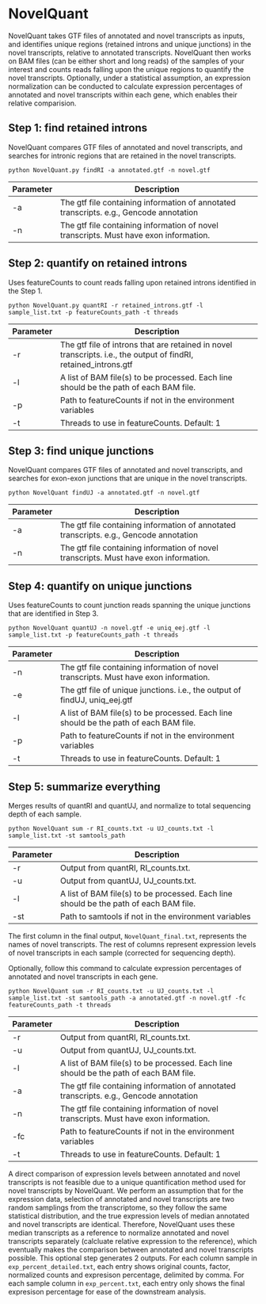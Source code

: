 # NovelQuant

NovelQuant takes GTF files of annotated and novel transcripts as inputs, and identifies unique regions (retained introns and unique junctions) in the novel transcripts, relative to annotated transcripts. NovelQuant then works on BAM files (can be either short and long reads) of the samples of your interest and counts reads falling upon the unique regions to quantify the novel transcripts. Optionally, under a statistical assumption, an expression normalization can be conducted to calculate expression percentages of annotated and novel transcripts within each gene, which enables their relative comparision. 

## Step 1: find retained introns

NovelQuant compares GTF files of annotated and novel transcripts, and searches for intronic regions that are retained in the novel transcripts.

`python NovelQuant.py findRI -a annotated.gtf -n novel.gtf`

| Parameter | Description |
|-----------|-------------|
| -a | The gtf file containing information of annotated transcripts. e.g., Gencode annotation |
| -n | The gtf file containing information of novel transcripts. Must have exon information. |

## Step 2: quantify on retained introns

Uses featureCounts to count reads falling upon retained introns identified in the Step 1.

`python NovelQuant.py quantRI -r retained_introns.gtf -l sample_list.txt -p featureCounts_path -t threads`

| Parameter | Description |
|-----------|-------------|
| -r | The gtf file of introns that are retained in novel transcripts. i.e., the output of findRI, retained_introns.gtf |
| -l | A list of BAM file(s) to be processed. Each line should be the path of each BAM file. |
| -p | Path to featureCounts if not in the environment variables |
| -t | Threads to use in featureCounts. Default: 1 |

## Step 3: find unique junctions

NovelQuant compares GTF files of annotated and novel transcripts, and searches for exon-exon junctions that are unique in the novel transcripts.

`python NovelQuant findUJ -a annotated.gtf -n novel.gtf`

| Parameter | Description |
|-----------|-------------|
| -a | The gtf file containing information of annotated transcripts. e.g., Gencode annotation |
| -n | The gtf file containing information of novel transcripts. Must have exon information. |

## Step 4: quantify on unique junctions

Uses featureCounts to count junction reads spanning the unique junctions that are identified in Step 3.

`python NovelQuant quantUJ -n novel.gtf -e uniq_eej.gtf -l sample_list.txt -p featureCounts_path -t threads`

| Parameter | Description |
|-----------|-------------|
| -n | The gtf file containing information of novel transcripts. Must have exon information. |
| -e | The gtf file of unique junctions. i.e., the output of findUJ, uniq_eej.gtf |
| -l | A list of BAM file(s) to be processed. Each line should be the path of each BAM file. |
| -p | Path to featureCounts if not in the environment variables |
| -t | Threads to use in featureCounts. Default: 1 |

## Step 5: summarize everything

Merges results of quantRI and quantUJ, and normalize to total sequencing depth of each sample.

`python NovelQuant sum -r RI_counts.txt -u UJ_counts.txt -l sample_list.txt -st samtools_path`

| Parameter | Description |
|-----------|-------------|
| -r | Output from quantRI, RI_counts.txt. |
| -u | Output from quantUJ, UJ_counts.txt. |
| -l | A list of BAM file(s) to be processed. Each line should be the path of each BAM file. |
| -st | Path to samtools if not in the environment variables |

The first column in the final output, `NovelQuant_final.txt`, represents the names of novel transcripts. The rest of columns represent expression levels of novel transcripts in each sample (corrected for sequencing depth).

Optionally, follow this command to calculate expression percentages of annotated and novel transcripts in each gene.

`python NovelQuant sum -r RI_counts.txt -u UJ_counts.txt -l sample_list.txt -st samtools_path -a annotated.gtf -n novel.gtf -fc featureCounts_path -t threads`

| Parameter | Description |
|-----------|-------------|
| -r | Output from quantRI, RI_counts.txt. |
| -u | Output from quantUJ, UJ_counts.txt. |
| -l | A list of BAM file(s) to be processed. Each line should be the path of each BAM file. |
| -a | The gtf file containing information of annotated transcripts. e.g., Gencode annotation |
| -n | The gtf file containing information of novel transcripts. Must have exon information. |
| -fc | Path to featureCounts if not in the environment variables |
| -t | Threads to use in featureCounts. Default: 1 |

A direct comparison of expression levels between annotated and novel transcripts is not feasible due to a unique quantification method used for novel transcripts by NovelQuant. We perform an assumption that for the expression data, selection of annotated and novel transcripts are two random samplings from the transcriptome, so they follow the same statistical distribution, and the true expression levels of median annotated and novel transcripts are identical. Therefore, NovelQuant uses these median transcripts as a reference to normalize annotated and novel transcripts separately (calcluate relative expression to the reference), which eventually makes the comparison between annotated and novel transcripts possible. This optional step generates 2 outputs. For each column sample in `exp_percent_detailed.txt`, each entry shows original counts, factor, normalized counts and expresison percentage, delimited by comma. For each sample column in `exp_percent.txt`, each entry only shows the final expresison percentage for ease of the downstream analysis.

